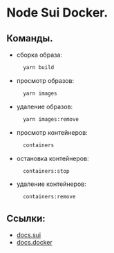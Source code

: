 # Node Sui Docker.

## Команды.

- сборка образа:
  ```bash
    yarn build
  ```

- просмотр образов:
  ```bash
    yarn images
  ```

- удаление образов:
  ```bash
    yarn images:remove
  ```

- просмотр контейнеров:
  ```bash
    containers
  ```

- остановка контейнеров:
  ```bash
    containers:stop
  ```

- удаление контейнеров:
  ```bash
    containers:remove
  ```

## Ссылки:
- [docs.sui](https://docs.sui.io/devnet/build/fullnode)
- [docs.docker](https://docs.docker.com/get-docker/)